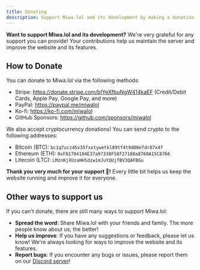 ```yaml
---
title: Donating
description: Support Miwa.lol and its development by making a donation. Every contribution helps us maintain and improve the platform.
---
```


**Want to support Miwa.lol and its development?**
We're very grateful for any support you can provide! Your contributions help us maintain the server and improve the website and its features.

## How to Donate

You can donate to Miwa.lol via the following methods:
- Stripe: https://donate.stripe.com/bIYeXfbuNgW414kaEF (Credit/Debit Cards, Apple Pay, Google Pay, and more)
- PayPal: https://paypal.me/miwalol
- Ko-fi: https://ko-fi.com/miwalol
- GitHub Sponsors: https://github.com/sponsors/miwalol

We also accept cryptocurrency donations! You can send crypto to the following addresses:
- Bitcoin (BTC): `bc1q7ucz45v35fxxtywetkl89tf4t9d00efdr87x4f`
- Ethereum (ETH): `0xF81704104E37a97338F58f27188a8760A15C8766`
- Litecoin (LTC): `LMznKjXUzaHHSdzw1mJuYQUjfBV3QAFBGu`

**Thank you very much for your support 🩷!** Every little bit helps us keep the website running and improve it for everyone.

## Other ways to support us

If you can't donate, there are still many ways to support Miwa.lol:
- **Spread the word**: Share Miwa.lol with your friends and family. The more people know about us, the better!
- **Help us improve**: If you have any suggestions or feedback, please let us know! We're always looking for ways to improve the website and its features.
- **Report bugs**: If you encounter any bugs or issues, please report them on our [Discord server](https://discord.gg/miwa)!